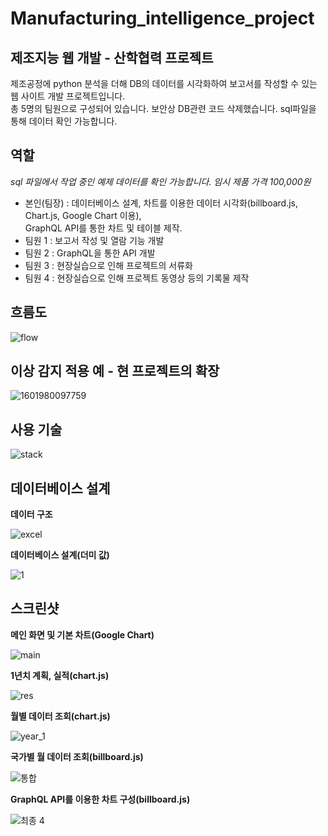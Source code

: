 # Manufacturing_intelligence_project

## 제조지능 웹 개발 - 산학협력 프로젝트
제조공정에 python 분석을 더해 DB의 데이터를 시각화하여 보고서를 작성할 수 있는 웹 사이트 개발 프로젝트입니다.</br>
총 5명의 팀원으로 구성되어 있습니다. 보안상 DB관련 코드 삭제했습니다. sql파일을 통해 데이터 확인 가능합니다.

## 역할 
 *sql 파일에서 작업 중인 예제 데이터를 확인 가능합니다. 임시 제품 가격 100,000원*
  - 본인(팀장) : 데이터베이스 설계, 차트를 이용한 데이터 시각화(billboard.js, Chart.js, Google Chart 이용),</br>
                GraphQL API를 통한 차트 및 테이블 제작.
  - 팀원 1 : 보고서 작성 및 열람 기능 개발
  - 팀원 2 : GraphQL을 통한 API 개발
  - 팀원 3 : 현장실습으로 인해 프로젝트의 서류화
  - 팀원 4 : 현장실습으로 인해 프로젝트 동영상 등의 기록물 제작
  
## 흐름도

![flow](https://user-images.githubusercontent.com/55784520/94987936-d0c0be00-05a4-11eb-9feb-f69e81e197f3.PNG)
  
## 이상 감지 적용 예 - 현 프로젝트의 확장

![1601980097759](https://user-images.githubusercontent.com/55784520/95190332-1cc06c80-080a-11eb-87d4-c016c1576c35.png)

## 사용 기술

![stack](https://user-images.githubusercontent.com/55784520/98438372-00775e80-212d-11eb-8f15-358557955fbc.PNG)

## 데이터베이스 설계

**데이터 구조**

![excel](https://user-images.githubusercontent.com/55784520/94361583-47b30e00-00f0-11eb-9c07-f25b13914399.PNG)

**데이터베이스 설계(더미 값)**

![1](https://user-images.githubusercontent.com/55784520/96731402-30ff8e80-13f2-11eb-949a-511598fc97b6.PNG)

## 스크린샷

**메인 화면 및 기본 차트(Google Chart)**

![main](https://user-images.githubusercontent.com/55784520/94361605-7204cb80-00f0-11eb-8b30-f062367d89b4.PNG)

**1년치 계획, 실적(chart.js)**

![res](https://user-images.githubusercontent.com/55784520/94361607-77621600-00f0-11eb-8cfc-83271a67fcae.PNG)

**월별 데이터 조회(chart.js)**

![year_1](https://user-images.githubusercontent.com/55784520/94361610-7cbf6080-00f0-11eb-896c-8eaeef3a1718.PNG)

**국가별 월 데이터 조회(billboard.js)**

![통합](https://user-images.githubusercontent.com/55784520/95655171-6083e080-0b40-11eb-815f-f15b76458638.PNG)

**GraphQL API를 이용한 차트 구성(billboard.js)**

![최종 4](https://user-images.githubusercontent.com/55784520/98438473-da05f300-212d-11eb-8558-d7313d05bd67.PNG)
